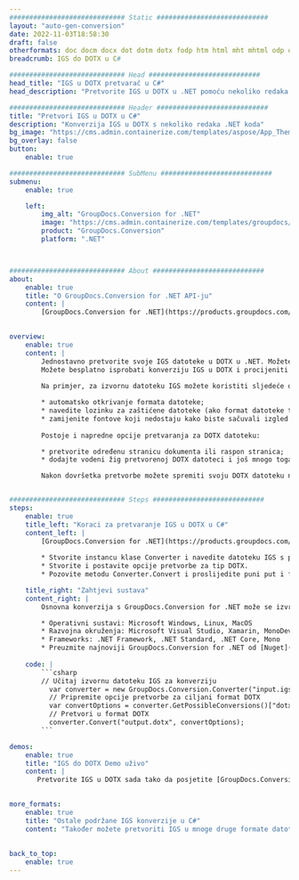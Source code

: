 ```yaml
---
############################# Static ############################
layout: "auto-gen-conversion"
date: 2022-11-03T18:58:30
draft: false
otherformats: doc docm docx dot dotm dotx fodp htm html mht mhtml odp odt otp pot potm potx pps ppsm ppsx ppt pptm pptx rtf
breadcrumb: IGS do DOTX u C#

############################# Head ############################
head_title: "IGS u DOTX pretvarač u C#"
head_description: "Pretvorite IGS u DOTX u .NET pomoću nekoliko redaka koda. Koristite GroupDocs Document Conversion API za pretvaranje preko 160 formata datoteka."

############################# Header ############################
title: "Pretvori IGS u DOTX u C#"
description: "Konverzija IGS u DOTX s nekoliko redaka .NET koda"
bg_image: "https://cms.admin.containerize.com/templates/aspose/App_Themes/V3/images/bg/header1.png"
bg_overlay: false
button:
    enable: true

############################# SubMenu ############################
submenu:
    enable: true

    left:
        img_alt: "GroupDocs.Conversion for .NET"
        image: "https://cms.admin.containerize.com/templates/groupdocs/images/product-logos/90x90-noborder/groupdocs-conversion-net.png"
        product: "GroupDocs.Conversion"
        platform: ".NET"



############################# About ############################
about:
    enable: true
    title: "O GroupDocs.Conversion for .NET API-ju"
    content: |
        [GroupDocs.Conversion for .NET](https://products.groupdocs.com/conversion/net/) može se koristiti za pretvaranje Microsoft Worda, Excela, PowerPointa, PDF-a, Visio i drugih formata. GroupDocs.Conversion je samostalni API koji je prikladan za pozadinske i interne sustave gdje su potrebne visoke performanse. Ne ovisi o softveru poput Microsofta ili Open Officea.
    

overview:
    enable: true
    content: |
        Jednostavno pretvorite svoje IGS datoteke u DOTX u .NET. Možete koristiti samo nekoliko C# linija koda na bilo kojoj platformi po vašem izboru kao što su - Windows, Linux, macOS.
        Možete besplatno isprobati konverziju IGS u DOTX i procijeniti kvalitetu rezultata konverzije. Uz jednostavne scenarije konverzije datoteka, možete isprobati naprednije opcije za učitavanje izvorne IGS datoteke i za spremanje izlaznog DOTX rezultata. 
        
        Na primjer, za izvornu datoteku IGS možete koristiti sljedeće opcije učitavanja:

        * automatsko otkrivanje formata datoteke;
        * navedite lozinku za zaštićene datoteke (ako format datoteke to podržava);
        * zamijenite fontove koji nedostaju kako biste sačuvali izgled dokumenta.
        
        Postoje i napredne opcije pretvaranja za DOTX datoteku:

        * pretvorite određenu stranicu dokumenta ili raspon stranica;
        * dodajte vodeni žig pretvorenoj DOTX datoteci i još mnogo toga.

        Nakon dovršetka pretvorbe možete spremiti svoju DOTX datoteku na lokalnu stazu datoteke ili bilo koju pohranu treće strane kao što su FTP, Amazon S3, Google Drive, Dropbox itd. Imajte na umu - da pretvorite IGS u {{ TO}} nema potrebe za instaliranjem bilo kakvog dodatnog softvera - poput MS Officea, Open Officea, Adobe Acrobat Readera itd.


############################# Steps ############################
steps:
    enable: true
    title_left: "Koraci za pretvaranje IGS u DOTX u C#"
    content_left: |
        [GroupDocs.Conversion for .NET](https://products.groupdocs.com/conversion/net/) programerima olakšava pretvaranje IGS datoteke u DOTX s nekoliko redaka koda.
        
        * Stvorite instancu klase Converter i navedite datoteku IGS s punim putem
        * Stvorite i postavite opcije pretvorbe za tip DOTX.
        * Pozovite metodu Converter.Convert i proslijedite puni put i format (DOTX) kao parametar

    title_right: "Zahtjevi sustava"
    content_right: |
        Osnovna konverzija s GroupDocs.Conversion for .NET može se izvršiti u samo nekoliko jednostavnih koraka. Naši API-ji podržani su na svim glavnim platformama i operativnim sustavima. Prije izvršavanja koda u nastavku, provjerite imate li sljedeće preduvjete instalirane na vašem sustavu.

        * Operativni sustavi: Microsoft Windows, Linux, MacOS
        * Razvojna okruženja: Microsoft Visual Studio, Xamarin, MonoDevelop
        * Frameworks: .NET Framework, .NET Standard, .NET Core, Mono
        * Preuzmite najnoviji GroupDocs.Conversion for .NET od [Nuget](https://www.nuget.org/packages/groupdocs.conversion)
         
    code: |
        ```csharp    
        // Učitaj izvornu datoteku IGS za konverziju
          var converter = new GroupDocs.Conversion.Converter("input.igs");
          // Pripremite opcije pretvorbe za ciljani format DOTX
          var convertOptions = converter.GetPossibleConversions()["dotx"].ConvertOptions;
          // Pretvori u format DOTX
          converter.Convert("output.dotx", convertOptions);
        ```

demos:
    enable: true
    title: "IGS do DOTX Demo uživo"
    content: |
       Pretvorite IGS u DOTX sada tako da posjetite [GroupDocs.Conversion App](https://products.groupdocs.app/conversion/family) web mjesto. Online demo ima sljedeće prednosti
          

more_formats:
    enable: true
    title: "Ostale podržane IGS konverzije u C#"
    content: "Također možete pretvoriti IGS u mnoge druge formate datoteka. Pogledajte popis u nastavku."
       
       
back_to_top:
    enable: true
---
```

